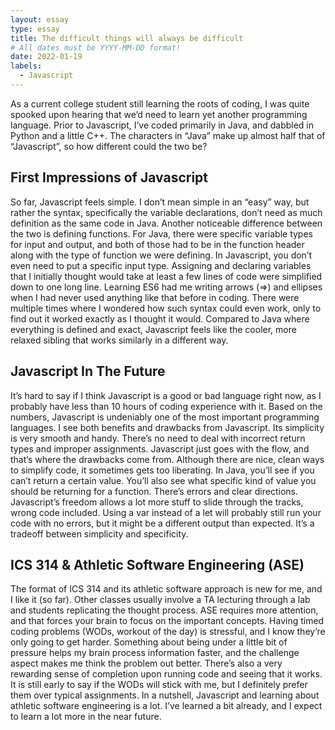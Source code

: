 ```yaml
---
layout: essay
type: essay
title: The difficult things will always be difficult
# All dates must be YYYY-MM-DD format!
date: 2022-01-19
labels:
  - Javascript
---
```


As a current college student still learning the roots of coding, I was quite spooked upon hearing that we’d need to learn yet another programming language. Prior to Javascript, I’ve coded primarily in Java, and dabbled in Python and a little C++. The characters in “Java” make up almost half that of “Javascript”, so how different could the two be?

## First Impressions of Javascript

So far, Javascript feels simple. I don’t mean simple in an “easy” way, but rather the syntax, specifically the variable declarations, don’t need as much definition as the same code in Java. Another noticeable difference between the two is defining functions. For Java, there were specific variable types for input and output, and both of those had to be in the function header along with the type of function we were defining. In Javascript, you don’t even need to put a specific input type. Assigning and declaring variables that I initially thought would take at least a few lines of code were simplified down to one long line. Learning ES6 had me writing arrows (=>) and ellipses when I had never used anything like that before in coding. There were multiple times where I wondered how such syntax could even work, only to find out it worked exactly as I thought it would. Compared to Java where everything is defined and exact, Javascript feels like the cooler, more relaxed sibling that works similarly in a different way.

## Javascript In The Future

It’s hard to say if I think Javascript is a good or bad language right now, as I probably have less than 10 hours of coding experience with it. Based on the numbers, Javascript is undeniably one of the most important programming languages. I see both benefits and drawbacks from Javascript. Its simplicity is very smooth and handy. There’s no need to deal with incorrect return types and improper assignments. Javascript just goes with the flow, and that’s where the drawbacks come from. Although there are nice, clean ways to simplify code, it sometimes gets too liberating. In Java, you’ll see if you can’t return a certain value. You’ll also see what specific kind of value you should be returning for a function. There’s errors and clear directions. Javascript’s freedom allows a lot more stuff to slide through the tracks, wrong code included. Using a var instead of a let will probably still run your code with no errors, but it might be a different output than expected. It’s a tradeoff between simplicity and specificity. 

## ICS 314 & Athletic Software Engineering (ASE)

The format of ICS 314 and its athletic software approach is new for me, and I like it (so far). Other classes usually involve a TA lecturing through a lab and students replicating the thought process. ASE requires more attention, and that forces your brain to focus on the important concepts. Having timed coding problems (WODs, workout of the day) is stressful, and I know they’re only going to get harder. Something about being under a little bit of pressure helps my brain process information faster, and the challenge aspect makes me think the problem out better. There’s also a very rewarding sense of completion upon running code and seeing that it works. It is still early to say if the WODs will stick with me, but I definitely prefer them over typical assignments. In a nutshell, Javascript and learning about athletic software engineering is a lot. I’ve learned a bit already, and I expect to learn a lot more in the near future. 

